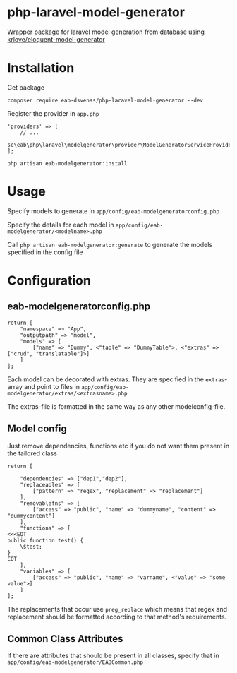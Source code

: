 # php-laravel-model-generator
Wrapper package for laravel model generation from database using [krlove/eloquent-model-generator](https://github.com/krlove/eloquent-model-generator)

# Installation

Get package
```
composer require eab-dsvenss/php-laravel-model-generator --dev
```
Register the provider in `app.php`

```
'providers' => [
    // ...
    se\eab\php\laravel\modelgenerator\provider\ModelGeneratorServiceProvider::class
];
```

```
php artisan eab-modelgenerator:install
```

# Usage

Specify models to generate in `app/config/eab-modelgeneratorconfig.php`

Specify the details for each model in `app/config/eab-modelgenerator/<modelname>.php`

Call `php artisan eab-modelgenerator:generate` to generate the models specified in the config file


# Configuration

## eab-modelgeneratorconfig.php

```
return [
    "namespace" => "App",
    "outputpath" => "model",
    "models" => [
        ["name" => "Dummy", <"table" => "DummyTable">, <"extras" => ["crud", "translatable"]>]
    ]
];
```

Each model can be decorated with extras. They are specified in the `extras`-array and point to files in `app/config/eab-modelgenerator/extras/<extrasname>.php`

The extras-file is formatted in the same way as any other modelconfig-file.

## Model config

Just remove dependencies, functions etc if you do not want them present in the tailored class
```
return [
    
    "dependencies" => ["dep1","dep2"],
    "replaceables" => [
        ["pattern" => "regex", "replacement" => "replacement"]
    ],
    "removablefns" => [
        ["access" => "public", "name" => "dummyname", "content" => "dummycontent"]
    ],
    "functions" => [
<<<EOT
public function test() {
    \$test;
}
EOT
    ],
    "variables" => [
        ["access" => "public", "name" => "varname", <"value" => "some value">]
    ]
];
```

The replacements that occur use `preg_replace` which means that regex and replacement should be formatted according to that method's requirements.

## Common Class Attributes 

If there are attributes that should be present in all classes, specify that in `app/config/eab-modelgenerator/EABCommon.php`

